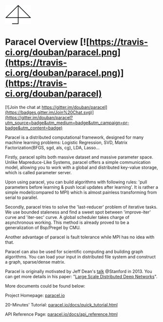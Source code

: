 ![logo](/logo.png)

# Paracel Overview [![https://travis-ci.org/douban/paracel.png](https://travis-ci.org/douban/paracel.png)](https://travis-ci.org/douban/paracel)

[![Join the chat at https://gitter.im/douban/paracel](https://badges.gitter.im/Join%20Chat.svg)](https://gitter.im/douban/paracel?utm_source=badge&utm_medium=badge&utm_campaign=pr-badge&utm_content=badge)

Paracel is a distributed computational framework, designed for many machine learning problems: Logistic Regression, SVD, Matrix Factorization(BFGS, sgd, als, cg), LDA, Lasso...

Firstly, paracel splits both massive dataset and massive parameter space. Unlike Mapreduce-Like Systems, paracel offers a simple communication model, allowing you to work with a global and distributed key-value storage, which is called parameter server.

Upon using paracel, you can build algorithms with following rules: 'pull parameters before learning & push local updates after learning'. It is rather a simple model(compared to MPI) which is almost painless transforming from serial to parallel. 

Secondly, paracel tries to solve the 'last-reducer' problem of iterative tasks. We use bounded staleness and find a sweet spot between 'improve-iter' curve and 'iter-sec' curve. A global scheduler takes charge of asynchronous working. This method is already proved to be a generalization of Bsp/Pregel by CMU.

Another advantage of paracel is fault tolerance while MPI has no idea with that.

Paracel can also be used for scientific computing and building graph algorithms. You can load your input in distributed file system and construct a graph, sparse/dense matrix.

Paracel is originally motivated by Jeff Dean's [talk](http://infolab.stanford.edu/infoseminar/archive/WinterY2013/dean.pdf) @Stanford in 2013. You can get more details in his paper: "[Large Scale Distributed Deep Networks](http://static.googleusercontent.com/media/research.google.com/en//archive/large_deep_networks_nips2012.pdf)".


More documents could be found below:

Project Homepage: [paracel.io](http://paracel.io)

20-Minutes' Tutorial: [paracel.io/docs/quick_tutorial.html](http://paracel.io/docs/quick_tutorial.html)

API Reference Page: [paracel.io/docs/api_reference.html](http://paracel.io/docs/api_reference.html)
